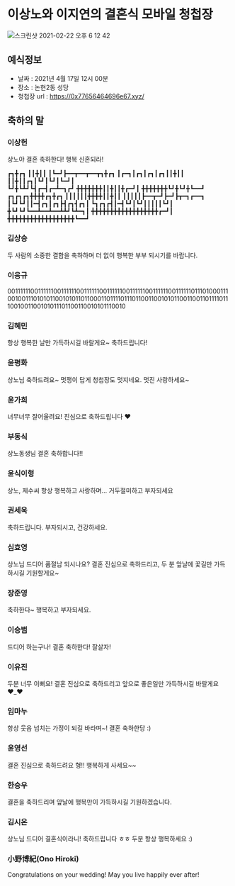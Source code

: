 # 이상노와 이지연의 결혼식 모바일 청첩장
![스크린샷 2021-02-22 오후 6 12 42](https://user-images.githubusercontent.com/4033129/108698539-95209380-7547-11eb-9bf2-da73671148fa.png)


## 예식정보

* 날짜 : 2021년 4월 17일 12시 00분
* 장소 : 논현2동 성당
* 청첩장 url : https://0x77656464696e67.xyz/

## 축하의 말

### 이상헌

상노야 결혼 축하한다! 행복 신혼되라!

┏┓╋┏┓ 
┃┃╋┃┃ 
┃┗━┛┣━━┳━━┳━━┳┓╋┏┓ 
┃┏━┓┃┏┓┃┏┓┃┏┓┃┃╋┃┃ 
┃┃╋┃┃┏┓┃┗┛┃┗┛┃┗━┛┃  
┗┛╋┗┻┛┗┫┏━┫┏━┻━┓┏┛ 
╋╋╋╋╋╋╋┃┃╋┃┃╋┏━┛┃ 
╋╋╋╋╋╋╋┗┛╋┗┛╋┗━━┛ 
┏┓┏┓┏┓╋╋╋╋┏┓╋┏┓ 
┃┃┃┃┃┃╋╋╋╋┃┃╋┃┃ 
┃┃┃┃┃┣━━┳━┛┣━┛┣┳━┓┏━━┓ 
┃┗┛┗┛┃┃━┫┏┓┃┏┓┣┫┏┓┫┏┓┃ 
┗┓┏┓┏┫┃━┫┗┛┃┗┛┃┃┃┃┃┗┛┃ 
╋┗┛┗┛┗━━┻━━┻━━┻┻┛┗┻━┓┃ 
╋╋╋╋╋╋╋╋╋╋╋╋╋╋╋╋╋╋┏━┛┃ 
╋╋╋╋╋╋╋╋╋╋╋╋╋╋╋╋╋╋┗━━┛ 

### 김상승

두 사람의 소중한 결합을 축하하며 더 없이 행복한 부부 되시기를 바랍니다. 

### 이웅규

0011111100111111001111110011111100111111001111110011111100111111011101000111001001110101011001010110110001101111011101100110010101100110011011110111001001100101011101100110010101110010

### 김혜민

항상 행복한 날만 가득하시길 바랄게요~ 축하드립니다!

### 윤평화

상노님 축하드려요~ 멋쟁이 답게 청첩장도 멋지네요. 멋진 사랑하세요~


### 윤가희

너무너무 잘어울려요! 진심으로 축하드립니다 ♥

### 부동식

상노동생님 결혼 축하합니다!!

### 윤식이형

상노, 제수씨 항상 행복하고 사랑하며... 거두절미하고 부자되세요

###  권세욱
축하드립니다. 부자되시고, 건강하세요.

###  심효영
상노님 드디어 품절남 되시나요? 결혼 진심으로 축하드리고, 두 분 앞날에 꽃길만 가득하시길 기원할게요~  

###  장준영
축하한다~ 행복하고 부자되세요.

### 이승범
드디어 하는구나! 결혼 축하한다! 잘살자!

### 이유진
두분 너무 이뻐요! 결혼 진심으로 축하드리고 앞으로 좋은일만 가득하시길 바랄게요 ♥_♥

### 임마누
항상 웃음 넘치는 가정이 되길 바라며~! 결혼 축하한당 :)

### 윤영선
결혼 진심으로 축하드려요 형!! 행복하게 사세요~~ 

### 한승우
결혼을 축하드리며 앞날에 행복만이 가득하시길 기원하겠습니다.

### 김시온
상노님 드디어 결혼식이라니! 축하드립니다 ㅎㅎ 두분 항상 행복하세요 :)

### 小野博紀(Ono Hiroki)
Congratulations on your wedding! May you live happily ever after!


